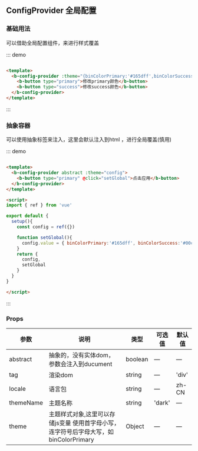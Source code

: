 ## ConfigProvider 全局配置

### 基础用法

可以借助全局配置组件，来进行样式覆盖

::: demo

```html

<template>
  <b-config-provider :theme="{binColorPrimary:'#165dff',binColorSuccess:'#00c181'}">
    <b-button type="primary">修改primary颜色</b-button>
    <b-button type="success">修改success颜色</b-button>
  </b-config-provider>
</template>
```

:::

### 抽象容器

可以使用抽象标签来注入，这里会默认注入到html ，进行全局覆盖(慎用)

::: demo

```html

<template>
  <b-config-provider abstract :theme="config">
    <b-button type="primary" @click="setGlobal">点击应用</b-button>
  </b-config-provider>
</template>

<script>
import { ref } from 'vue'

export default {
  setup(){
    const config = ref({})

    function setGlobal(){
      config.value = { binColorPrimary:'#165dff', binColorSuccess:'#00c181' }
    }
    return {
      config,
      setGlobal
    }
  }
}

</script>
```

:::


### Props


| 参数      | 说明    | 类型      | 可选值       | 默认值   |
|---------- |-------- |---------- |-------------  |-------- |
| abstract   | 抽象的，没有实体dom，参数会注入到ducument   | boolean  |  —   |   —   |
| tag   | 渲染dom   | string  |   —  |  'div'  |
| locale    | 语言包 | string  |  —   |   zh-CN  |
| themeName    | 主题名称 | string  |  'dark' |  —  |
| theme    | 主题样式对象,这里可以存储js变量 使用首字母小写，连字符号后字母大写，如binColorPrimary | Object  |   — |  —  |